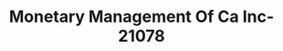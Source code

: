 ---
f_zip-code: 93635
f_state-code: CA
title: Monetary Management Of Ca Inc-21078
f_phone: 209-826-7061
f_city-only: Los Banos
f_address: 402 W Pacheco Blvd Los Banos
f_location-unique-id: '21078'
slug: monetary-management-of-ca-inc-21078
updated-on: '2024-05-30T13:46:58.046Z'
created-on: '2024-05-30T13:36:59.803Z'
published-on: '2024-05-30T13:54:32.469Z'
f_city-state: cms/city/los-banos-ca.md
f_company: cms/company/monetary-management-of-ca-inc.md
f_state: cms/state/california.md
layout: '[payday-loan].html'
tags: payday-loan
---